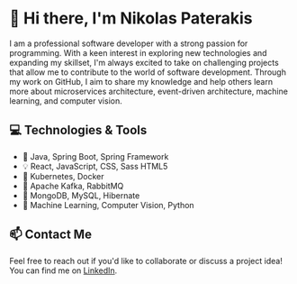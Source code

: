 # 👋 Hi there, I'm Nikolas Paterakis 
I am a professional software developer with a strong passion for programming. With a keen interest in exploring new technologies and expanding my skillset, I'm always excited to take on challenging projects that allow me to contribute to the world of software development. Through my work on GitHub, I aim to share my knowledge and help others learn more about microservices architecture, event-driven architecture, machine learning, and computer vision.

## 💻 Technologies & Tools
- 🌱 Java, Spring Boot, Spring Framework
- 💡 React, JavaScript, CSS, Sass HTML5
- 🚀 Kubernetes, Docker
- 📨 Apache Kafka, RabbitMQ
- 🍃 MongoDB, MySQL, Hibernate
- 🤖 Machine Learning, Computer Vision, Python

## 📫 Contact Me
Feel free to reach out if you'd like to collaborate or discuss a project idea! You can find me on [LinkedIn](https://www.linkedin.com/in/nikolas-paterakis-578695169/).
